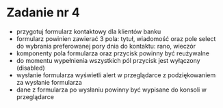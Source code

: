 # Zadanie nr 4

- przygotuj formularz kontaktowy dla klientów banku
- formularz powinien zawierać 3 pola: tytuł, wiadomość oraz pole select do wybrania preferowanej pory dnia do kontaktu: rano, wieczór
- komponenty pola formularza oraz przycisk powinny być reużywalne
- do momentu wypełnienia wszystkich pól przycisk jest wyłączony (disabled)
- wysłanie formularza wyświetli alert w przeglądarce z podziękowaniem za wysłanie formularza
- dane z formularza po wysłaniu powinny być wypisane do konsoli w przeglądarce
